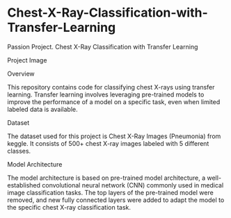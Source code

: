 # Chest-X-Ray-Classification-with-Transfer-Learning
Passion Project.
Chest X-Ray Classification with Transfer Learning

Project Image

Overview

This repository contains code for classifying chest X-rays using transfer learning. Transfer learning involves leveraging pre-trained models to improve the performance of a model on a specific task, even when limited labeled data is available.

Dataset

The dataset used for this project is Chest X-Ray Images (Pneumonia) from keggle. It consists of 500+ chest X-ray images labeled with 5  different classes.

Model Architecture

The model architecture is based on pre-trained model architecture, a well-established convolutional neural network (CNN) commonly used in medical image classification tasks. The top layers of the pre-trained model were removed, and new fully connected layers were added to adapt the model to the specific chest X-ray classification task.

